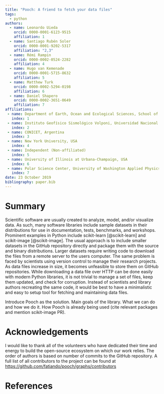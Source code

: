 ```yaml
---
title: "Pooch: A friend to fetch your data files"
tags:
  - python
authors:
  - name: Leonardo Uieda
    orcid: 0000-0001-6123-9515
    affiliation: 1
  - name: Santiago Rubén Soler
    orcid: 0000-0001-9202-5317
    affiliation: "2,3"
  - name: Rémi Rampin
    orcid: 0000-0002-0524-2282
    affiliation: 4
  - name: Hugo van Kemenade
    orcid: 0000-0001-5715-8632
    affiliation: 5
  - name: Matthew Turk
    orcid: 0000-0002-5294-0198
    affiliation: 6
  - name: Daniel Shapero
    orcid: 0000-0002-3651-0649
    affiliation: 7
affiliations:
 - name: Department of Earth, Ocean and Ecological Sciences, School of Environmental Sciences, University of Liverpool, UK
   index: 1
 - name: Instituto Geofísico Sismológico Volponi, Universidad Nacional de San Juan, Argentina
   index: 2
 - name: CONICET, Argentina
   index: 3
 - name: New York University, USA
   index: 4
 - name: Independent (Non-affiliated)
   index: 5
 - name: University of Illinois at Urbana-Champaign, USA
   index: 6
 - name: Polar Science Center, University of Washington Applied Physics Lab, USA
   index: 7
date: 23 October 2019
bibliography: paper.bib
---
```


# Summary

Scientific software are usually created to analyze, model, and/or visualize
data.
As such, many software libraries include sample datasets in their distributions
for use in documentation, tests, benchmarks, and workshops.
Prominent examples in Python include scikit-learn [@scikit-learn] and
scikit-image [@scikit-image].
The usual approach is to include smaller datasets in the GitHub repository directly and
package them with the source and binary distributions.
Larger datasets require writing code to download the files from a remote server to the
users computer.
The same problem is faced by scientists using version control to manage their research
projects.
As data files increase in size, it becomes unfeasible to store them on GitHub
repositories.
While downloading a data file over HTTP can be done easily with modern Python libraries,
it is not trivial to manage a set of files, keep them updated, and check for corruption.
Instead of scientists and library authors recreating the same code, it would be best to
have a minimalistic and easy to setup tool for fetching and maintaining data files.

Introduce Pooch as the solution.
Main goals of the library.
What we can do and how we do it.
How Pooch is already being used (cite relevant packages and mention scikit-image PR).


# Acknowledgements

I would like to thank all of the volunteers who have dedicated their time and
energy to build the open-source ecosystem on which our work relies.
The order of authors is based on number of commits to the GitHub repository.
A full list of all contributors to the project can be found at
https://github.com/fatiando/pooch/graphs/contributors

# References
